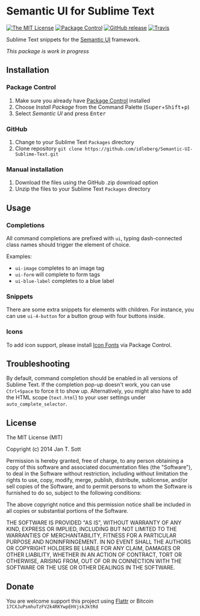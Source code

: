 # Semantic UI for Sublime Text

[![The MIT License](https://img.shields.io/badge/license-MIT-orange.svg?style=flat-square)](http://opensource.org/licenses/MIT)
[![Package Control](https://packagecontrol.herokuapp.com/downloads/Semantic%20UI.svg?style=flat-square)](https://packagecontrol.io/packages/Semantic%20UI)
[![GitHub release](https://img.shields.io/github/release/idleberg/Semantic-UI-Sublime-Text.svg?style=flat-square)](https://github.com/idleberg/Semantic-UI-Sublime-Text/releases)
[![Travis](https://img.shields.io/travis/idleberg/Semantic-UI-Sublime-Text.svg?style=flat-square)](https://travis-ci.org/idleberg/Semantic-UI-Sublime-Text)

Sublime Text snippets for the [Semantic UI](http://semantic-ui.com/) framework.

*This package is work in progress*

## Installation

### Package Control

1. Make sure you already have [Package Control](http://wbond.net/sublime_packages/package_control/) installed
2. Choose *Install Package* from the Command Palette (<kbd>Super</kbd>+<kbd>Shift</kbd>+<kbd>p</kbd>)
3. Select *Semantic UI* and press <kbd>Enter</kbd>

### GitHub

1. Change to your Sublime Text `Packages` directory
2. Clone repository `git clone https://github.com/idleberg/Semantic-UI-Sublime-Text.git`

### Manual installation

1. Download the files using the GitHub .zip download option
2. Unzip the files to your Sublime Text `Packages` directory

## Usage

### Completions
All command completions are prefixed with `ui`, typing dash-connected class names should trigger the element of choice.

Examples:

* `ui-image` completes to an image tag
* `ui-form` will complete to form tags
* `ui-blue-label` completes to a blue label

### Snippets
There are some extra snippets for elements with children. For instance, you can use `ui-4-button` for a button group with four buttons inside.

### Icons

To add icon support, please install [Icon Fonts](https://packagecontrol.io/packages/Icon%20Fonts) via Package Control.

## Troubleshooting

By default, command completion should be enabled in all versions of Sublime Text. If the completion pop-up doesn't work, you can use `Ctrl+Space` to force it to show up. Alternatively, you might also have to add the HTML scope (`text.html`) to your user settings under `auto_complete_selector`.

## License

The MIT License (MIT)

Copyright (c) 2014 Jan T. Sott

Permission is hereby granted, free of charge, to any person obtaining a copy of this software and associated documentation files (the "Software"), to deal in the Software without restriction, including without limitation the rights to use, copy, modify, merge, publish, distribute, sublicense, and/or sell copies of the Software, and to permit persons to whom the Software is furnished to do so, subject to the following conditions:

The above copyright notice and this permission notice shall be included in all copies or substantial portions of the Software.

THE SOFTWARE IS PROVIDED "AS IS", WITHOUT WARRANTY OF ANY KIND, EXPRESS OR IMPLIED, INCLUDING BUT NOT LIMITED TO THE WARRANTIES OF MERCHANTABILITY, FITNESS FOR A PARTICULAR PURPOSE AND NONINFRINGEMENT. IN NO EVENT SHALL THE AUTHORS OR COPYRIGHT HOLDERS BE LIABLE FOR ANY CLAIM, DAMAGES OR OTHER LIABILITY, WHETHER IN AN ACTION OF CONTRACT, TORT OR OTHERWISE, ARISING FROM, OUT OF OR IN CONNECTION WITH THE SOFTWARE OR THE USE OR OTHER DEALINGS IN THE SOFTWARE.

## Donate

You are welcome support this project using [Flattr](https://flattr.com/submit/auto?user_id=idleberg&url=https://github.com/idleberg/Semantic-UI-Sublime-Text) or Bitcoin `17CXJuPsmhuTzFV2k4RKYwpEHVjskJktRd`
